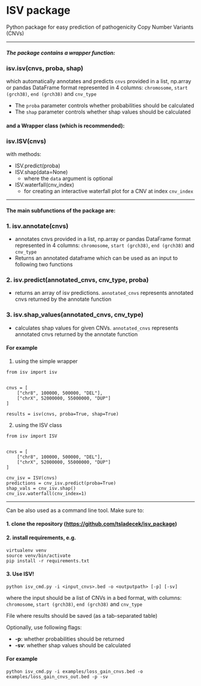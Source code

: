 # ISV package

Python package for easy prediction of pathogenicity Copy Number Variants (CNVs)

---

##### The package contains a wrapper function:
### isv.isv(cnvs, proba, shap)
which automatically annotates and predicts `cnvs` provided in a list, np.array or pandas DataFrame format represented in 4 columns: `chromosome`, `start (grch38)`, `end (grch38)` and `cnv_type`

- The `proba` parameter controls whether probabilities should be calculated
- The `shap` parameter controls whether shap values should be calculated

#### and a Wrapper class (which is recommended):
### isv.ISV(cnvs)

with methods:
- ISV.predict(proba)
- ISV.shap(data=None)
  - where the `data` argument is optional
- ISV.waterfall(cnv_index)
  - for creating an interactive waterfall plot for a CNV at index `cnv_index`

---
#### The main subfunctions of the package are:

### 1. isv.annotate(cnvs)
- annotates cnvs provided in a list, np.array or pandas DataFrame format represented in 4 columns: `chromosome`, `start (grch38)`, `end (grch38)` and `cnv_type`
- Returns an annotated dataframe which can be used as an input to following two functions

### 2. isv.predict(annotated_cnvs, cnv_type, proba)
- returns an array of isv predictions. `annotated_cnvs` represents annotated cnvs returned by the annotate function

### 3. isv.shap_values(annotated_cnvs, cnv_type)
- calculates shap values for given CNVs. `annotated_cnvs` represents annotated cnvs returned by the annotate function

#### For example
1. using the simple wrapper
```
from isv import isv


cnvs = [
    ["chr8", 100000, 500000, "DEL"],
    ["chrX", 52000000, 55000000, "DUP"]
] 

results = isv(cnvs, proba=True, shap=True)
```

2. using the ISV class
```
from isv import ISV


cnvs = [
    ["chr8", 100000, 500000, "DEL"],
    ["chrX", 52000000, 55000000, "DUP"]
] 

cnv_isv = ISV(cnvs)
predictions = cnv_isv.predict(proba=True)
shap_vals = cnv_isv.shap()
cnv_isv.waterfall(cnv_index=1)
```

---
Can be also used as a command line tool. Make sure to:

#### 1. clone the repository (https://github.com/tsladecek/isv_package)
#### 2. install requirements, e.g.

```
virtualenv venv
source venv/bin/activate
pip install -r requirements.txt
```

#### 3. Use ISV!
```
python isv_cmd.py -i <input_cnvs>.bed -o <outputpath> [-p] [-sv]
```
where the input should be a list of CNVs in a bed format, with columns: `chromosome`, `start (grch38)`, `end (grch38)` and `cnv_type`

File where results should be saved (as a tab-separated table)

Optionally, use following flags:
- **-p**: whether probabilities should be returned
- **-sv**: whether shap values should be calculated

#### For example

```
python isv_cmd.py -i examples/loss_gain_cnvs.bed -o examples/loss_gain_cnvs_out.bed -p -sv
```
